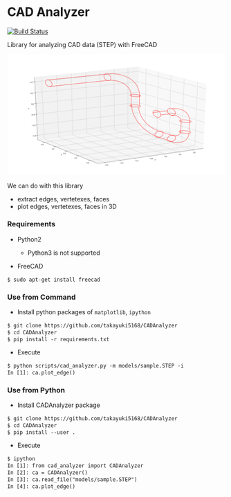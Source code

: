 CAD Analyzer
============

[![Build Status](https://travis-ci.org/takayuki5168/CADAnalyzer.svg?branch=master)](https://travis-ci.com/takayuki5168/CADAnalyzer/)

Library for analyzing CAD data (STEP) with FreeCAD

![sample1](https://github.com/takayuki5168/CADAnalyzer/blob/master/figs/sample1.png)

We can do with this library
- extract edges, vertetexes, faces
- plot edges, vertetexes, faces in 3D

### Requirements
- Python2
    - Python3 is not supported

- FreeCAD
```
$ sudo apt-get install freecad
```

### Use from Command
- Install python packages of `matplotlib`, `ipython`
```
$ git clone https://github.com/takayuki5168/CADAnalyzer
$ cd CADAnalyzer
$ pip install -r requirements.txt
```
- Execute
```
$ python scripts/cad_analyzer.py -m models/sample.STEP -i
In [1]: ca.plot_edge()
```

### Use from Python
- Install CADAnalyzer package
```
$ git clone https://github.com/takayuki5168/CADAnalyzer
$ cd CADAnalyzer
$ pip install --user .
```

- Execute
```
$ ipython
In [1]: from cad_analyzer import CADAnalyzer
In [2]: ca = CADAnalyzer()
In [3]: ca.read_file("models/sample.STEP")
In [4]: ca.plot_edge()